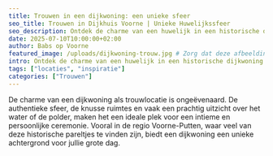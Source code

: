```yaml
---
title: Trouwen in een dijkwoning: een unieke sfeer
seo_title: Trouwen in Dijkhuis Voorne | Unieke Huwelijkssfeer
seo_description: Ontdek de charme van een huwelijk in een historische dijkwoning op Voorne-Putten. Perfect voor een intieme en sfeervolle ceremonie.
date: 2025-07-10T10:00:00+02:00
author: Babs op Voorne
featured_image: /uploads/dijkwoning-trouw.jpg # Zorg dat deze afbeelding bestaat in static/uploads/
intro: Ontdek de charme van een huwelijk in een historische dijkwoning. Perfect voor een intieme en sfeervolle ceremonie...
tags: ["locaties", "inspiratie"]
categories: ["Trouwen"]
---
```

De charme van een dijkwoning als trouwlocatie is ongeëvenaard. De authentieke sfeer, de knusse ruimtes en vaak een prachtig uitzicht over het water of de polder, maken het een ideale plek voor een intieme en persoonlijke ceremonie. Vooral in de regio Voorne-Putten, waar veel van deze historische pareltjes te vinden zijn, biedt een dijkwoning een unieke achtergrond voor jullie grote dag.
